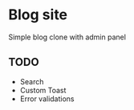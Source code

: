 # Blog site

Simple blog clone with admin panel

## TODO

- Search
- Custom Toast
- Error validations
